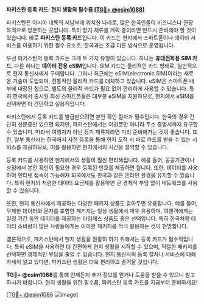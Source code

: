 **파키스탄 등록 카드: 현지 생활의 필수품 [[TG💪+ @esim1088](https://t.me/s/esim1088)]**

파키스탄은 아시아 대륙의 서남부에 위치한 나라로, 많은 한국인들이 비즈니스나 관광 목적으로 방문하는 곳입니다. 특히 장기 체류를 계획 중이라면 반드시 준비해야 할 것이 있습니다. 바로 **파키스탄 등록 카드**입니다. 이 카드는 현지에서 스마트폰이나 데이터 서비스를 이용하기 위한 필수 요소로, 한국과는 조금 다른 방식으로 운영됩니다.

우선 파키스탄의 등록 카드는 크게 두 가지 유형이 있습니다. 하나는 **휴대전화용 SIM 카드**, 다른 하나는 **데이터 전용 eSIM**입니다. SIM 카드는 물리적인 카드 형태로, 일반적으로 현지 통신사에서 구매합니다. 그러나 최근에는 eSIM(electronic SIM)이라는 새로운 기술이 도입되며, 전통적인 물리적 카드를 대체하고 있습니다. eSIM은 스마트폰 내부에 내장된 칩으로, 별도의 물리적 카드가 필요 없어 편리하게 사용할 수 있습니다. 특히 한국에서 출시된 최신 스마트폰들은 대부분 eSIM을 지원하므로, 현지에서 eSIM을 선택하면 더 간단하고 실용적입니다.

파키스탄에서 등록 카드를 발급받으려면 본인 확인 절차가 필수입니다. 한국의 경우 간단히 신분증만 있으면 되지만, 파키스탄에서는 여권뿐만 아니라 주소 증명서까지 요구할 수 있습니다. 따라서 여행자가 아닌 장기 체류자라면 미리 준비해가는 것이 좋습니다. 또한, 일부 통신사는 한국에서 사전 등록을 통해 현지 도착 시 바로 카드를 받을 수 있는 서비스를 제공하므로, 이를 활용하면 현지에서의 시간을 절약할 수 있습니다.

등록 카드를 사용하면 현지에서의 생활이 훨씬 편리해집니다. 예를 들어, 공공기관이나 상점에서 본인 확인이 필요한 경우 등록된 번호를 제출하면 됩니다. 또한, 데이터를 사용하여 인터넷 접속이 가능해져 외국에서도 한국과 같은 온라인 환경을 유지할 수 있습니다. 특히 현지의 저렴한 데이터 요금제를 활용하면 큰 경제적 부담 없이 네트워크를 사용할 수 있습니다.

또한, 현지 통신사에서 제공하는 다양한 패키지 상품도 알아두면 유용합니다. 예를 들어, 무제한 데이터와 문자를 포함한 패키지는 일상 생활에서 매우 유용하며, 여행객에게는 일정 기간 동안 데이터를 제공하는 타임패스 상품도 좋은 선택입니다. 특히 한국처럼 데이터 소비량이 많은 사람들에게는 이러한 패키지를 적극 활용하는 것이 현명합니다.

결론적으로, 파키스탄에서 현지 생활을 원활히 하기 위해서는 등록 카드가 필수적입니다. 특히 eSIM을 사용하면 더 간편하게 현지 생활을 시작할 수 있으며, 적절한 패키지를 선택하면 경제적인 부담을 줄일 수 있습니다. 현지 통신사의 등록 절차나 서비스에 대해 자세히 알고 있다면, 파키스탄 생활은 더욱 편리하고 즐거울 것입니다.

**TG💪+ @esim1088**를 통해 언제든지 추가 정보를 얻거나 도움을 받을 수 있으니 참고하시기 바랍니다. 현지 생활을 위한 필수품, 파키스탄 등록 카드를 지금부터 준비하세요!

[[TG💪+ @esim1088](https://t.me/s/esim1088) ![Image](https://i.postimg.cc/Y0z9fWf4/image.png)]